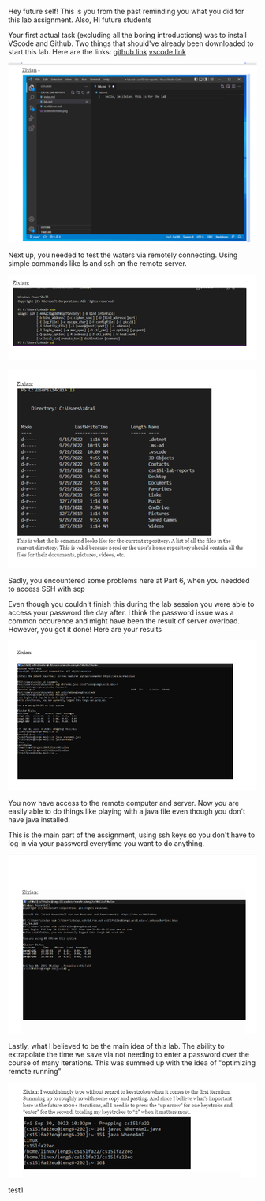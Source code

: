 Hey future self! This is you from the past reminding you what you did for this lab assignment. Also, Hi future students

Your first actual task (excluding all the boring introductions) was to install VScode and Github. Two things that should've already been downloaded to start this lab.
Here are the links:
[github link](https://desktop.github.com/)
[vscode link](https://code.visualstudio.com/)


![1](vscode(labreport).png)

Next up, you needed to test the waters via remotely connecting. Using simple commands like ls and ssh on the remote server.

![2](simple%20commands.png)

![3](testing%20ls.png)

Sadly, you encountered some problems here at Part 6, when you needded to access SSH with scp

Even though you couldn't finish this during the lab session you were able to access your password the day after. I think the password issue was a common occurence and might have been the result of server overload. However, you got it done! Here are your results

![4](moving%20files%20ssh%20via%20scp.png)

You now have access to the remote computer and server. Now you are easily able to do things like playing with a java file even though you don't have java installed. 

This is the main part of the assignment, using ssh keys so you don't have to log in via your password everytime you want to do anything.

![5](ssh%20keys.png)

Lastly, what I believed to be the main idea of this lab. The ability to extrapolate the time we save via not needing to enter a password over the course of many iterations. This was summed up with the idea of "optimizing remote running"

![6](optimizing%20remote%20running.png)

test1
